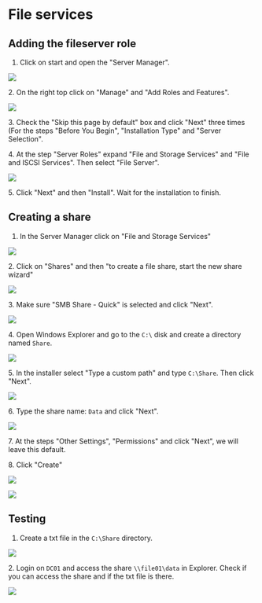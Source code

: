 # File services

## Adding the fileserver role

1. Click on start and open the "Server Manager".

![](<../../../.gitbook/assets/afbeelding (19).png>)

2\. On the right top click on "Manage" and "Add Roles and Features".

![](<../../../.gitbook/assets/afbeelding (9).png>)

3\. Check the "Skip this page by default" box and click "Next" three times (For the steps "Before You Begin", "Installation Type" and "Server Selection".

4\. At the step "Server Roles" expand "File and Storage Services" and "File and ISCSI Services". Then select "File Server".

![](<../../../.gitbook/assets/afbeelding (38).png>)

5\. Click "Next" and then "Install". Wait for the installation to finish.

## Creating a share

1. In the Server Manager click on "File and Storage Services"

![](<../../../.gitbook/assets/afbeelding (4).png>)

2\. Click on "Shares" and then "to create a file share, start the new share wizard"

![](<../../../.gitbook/assets/afbeelding (6) (1).png>)

3\. Make sure "SMB Share - Quick" is selected and click "Next".

![](<../../../.gitbook/assets/afbeelding (2).png>)

4\. Open Windows Explorer and go to the `C:\` disk and create a directory named `Share`.

![](<../../../.gitbook/assets/afbeelding (36).png>)

5\. In the installer select "Type a custom path" and type `C:\Share`. Then click "Next".

![](../../../.gitbook/assets/afbeelding.png)

6\. Type the share name: `Data` and click "Next".

![](<../../../.gitbook/assets/afbeelding (17).png>)

7\. At the steps "Other Settings", "Permissions" and click "Next", we will leave this default.

8\. Click "Create"

![](<../../../.gitbook/assets/afbeelding (20).png>)

![](<../../../.gitbook/assets/afbeelding (25).png>)

## Testing

1. Create a txt file in the `C:\Share` directory.

![](<../../../.gitbook/assets/afbeelding (3).png>)

2\. Login on `DC01` and access the share `\\file01\data` in Explorer. Check if you can access the share and if the txt file is there.

![](<../../../.gitbook/assets/afbeelding (26).png>)

